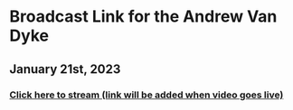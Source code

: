 # Broadcast Link for the Andrew Van Dyke

## January 21st, 2023
### [Click here to stream (link will be added when video goes live)](#)
